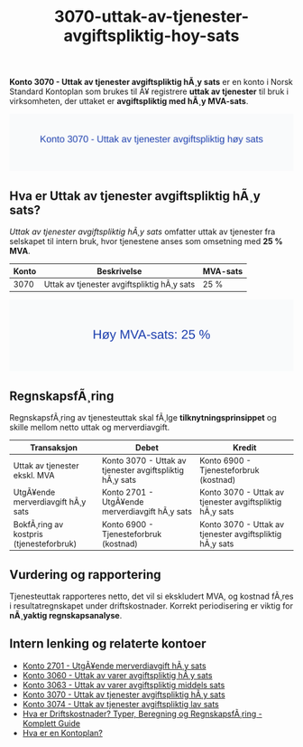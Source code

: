 ﻿---
title: "3070-uttak-av-tjenester-avgiftspliktig-hoy-sats"
meta_title: "3070-uttak-av-tjenester-avgiftspliktig-hoy-sats"
meta_description: '**Konto 3070 - Uttak av tjenester avgiftspliktig hÃ¸y sats** er en konto i Norsk Standard Kontoplan som brukes til Ã¥ registrere **uttak av tjenester** til bruk...'
slug: 3070-uttak-av-tjenester-avgiftspliktig-hoy-sats
type: blog
layout: pages/single
---

**Konto 3070 - Uttak av tjenester avgiftspliktig hÃ¸y sats** er en konto i Norsk Standard Kontoplan som brukes til Ã¥ registrere **uttak av tjenester** til bruk i virksomheten, der uttaket er **avgiftspliktig med hÃ¸y MVA-sats**.

![Illustrasjon av konto 3070 Uttak av tjenester avgiftspliktig hÃ¸y sats](3070-uttak-av-tjenester-avgiftspliktig-hoy-sats-image.svg)

## Hva er Uttak av tjenester avgiftspliktig hÃ¸y sats?

*Uttak av tjenester avgiftspliktig hÃ¸y sats* omfatter uttak av tjenester fra selskapet til intern bruk, hvor tjenestene anses som omsetning med **25 % MVA**.

| Konto | Beskrivelse                                             | MVA-sats |
|-------|---------------------------------------------------------|----------|
| 3070  | Uttak av tjenester avgiftspliktig hÃ¸y sats              | 25 %     |

![HÃ¸y MVA-sats: 25 %](3070-mva-hoy-sats.svg)

## RegnskapsfÃ¸ring

RegnskapsfÃ¸ring av tjenesteuttak skal fÃ¸lge **tilknytningsprinsippet** og skille mellom netto uttak og merverdiavgift.

| Transaksjon                                  | Debet                                                | Kredit                                                |
|----------------------------------------------|------------------------------------------------------|-------------------------------------------------------|
| Uttak av tjenester ekskl. MVA                | Konto 3070 - Uttak av tjenester avgiftspliktig hÃ¸y sats | Konto 6900 - Tjenesteforbruk (kostnad)               |
| UtgÃ¥ende merverdiavgift hÃ¸y sats             | Konto 2701 - UtgÃ¥ende merverdiavgift hÃ¸y sats         | Konto 3070 - Uttak av tjenester avgiftspliktig hÃ¸y sats |
| BokfÃ¸ring av kostpris (tjenesteforbruk)      | Konto 6900 - Tjenesteforbruk (kostnad)                | Konto 3070 - Uttak av tjenester avgiftspliktig hÃ¸y sats |

## Vurdering og rapportering

Tjenesteuttak rapporteres netto, det vil si ekskludert MVA, og kostnad fÃ¸res i resultatregnskapet under driftskostnader. Korrekt periodisering er viktig for **nÃ¸yaktig regnskapsanalyse**.

## Intern lenking og relaterte kontoer

* [Konto 2701 - UtgÃ¥ende merverdiavgift hÃ¸y sats](/blogs/kontoplan/2701-utgaende-merverdiavgift-hoy-sats "Konto 2701 - UtgÃ¥ende merverdiavgift hÃ¸y sats")
* [Konto 3060 - Uttak av varer avgiftspliktig hÃ¸y sats](/blogs/kontoplan/3060-uttak-av-varer-avgiftspliktig-hoy-sats "Konto 3060 - Uttak av varer avgiftspliktig hÃ¸y sats")
* [Konto 3063 - Uttak av varer avgiftspliktig middels sats](/blogs/kontoplan/3063-uttak-av-varer-avgiftspliktig-middels-sats "Konto 3063 - Uttak av varer avgiftspliktig middels sats")
* [Konto 3070 - Uttak av tjenester avgiftspliktig hÃ¸y sats](/blogs/kontoplan/3070-uttak-av-tjenester-avgiftspliktig-hoy-sats "Konto 3070 - Uttak av tjenester avgiftspliktig hÃ¸y sats")
* [Konto 3074 - Uttak av tjenester avgiftspliktig lav sats](/blogs/kontoplan/3074-uttak-av-tjenester-avgiftspliktig-lav-sats "Konto 3074 - Uttak av tjenester avgiftspliktig lav sats")
* [Hva er Driftskostnader? Typer, Beregning og RegnskapsfÃ¸ring - Komplett Guide](/blogs/regnskap/hva-er-driftskostnader "Hva er Driftskostnader? Typer, Beregning og RegnskapsfÃ¸ring - Komplett Guide")
* [Hva er en Kontoplan?](/blogs/regnskap/hva-er-kontoplan "Hva er en Kontoplan? Komplett Guide til Kontoplaner i Norsk Regnskap")
